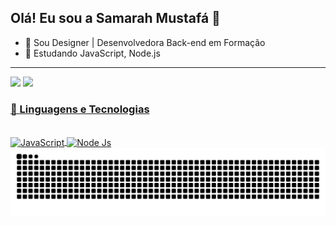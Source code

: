 ## Olá! Eu sou a Samarah Mustafá 👋

- 🔭 Sou Designer | Desenvolvedora Back-end em Formação
- 🌱 Estudando JavaScript, Node.js
---
<div> 
  <a href = "mailto:samarah.dev@gmail.com"><img src="https://img.shields.io/badge/-Gmail-%23333?style=for-the-badge&logo=gmail&logoColor=white" target="_blank"></a>
  <a href="https://www.linkedin.com/in/samarah-de-morais-6a2121380/" target="_blank"><img src="https://img.shields.io/badge/-LinkedIn-%230077B5?style=for-the-badge&logo=linkedin&logoColor=white" target="_blank">

### 🤖 Linguagens e Tecnologias
<div style="display: inline_block"><br>
    <img align="center" alt="JavaScript" title="JavaScript" height="50" width="60" <img src="https://cdn.jsdelivr.net/gh/devicons/devicon@latest/icons/javascript/javascript-plain.svg" />         
    <img align="center" alt="Node Js" title="Node Js" height="60" width="70" src="https://cdn.jsdelivr.net/gh/devicons/devicon@latest/icons/nodejs/nodejs-plain-wordmark.svg" />               
</div>
</a> 

<picture>
  <source media="(prefers-color-scheme: dark)" srcset="https://raw.githubusercontent.com/Samarah-Mustafa/Samarah-Mustafa/output/github-contribution-grid-snake-dark.svg">
  <source media="(prefers-color-scheme: light)" srcset="https://raw.githubusercontent.com/Samarah-Mustafa/Samarah-Mustafa/output/github-contribution-grid-snake.svg">
  <img alt="github contribution grid snake animation" src="https://raw.githubusercontent.com/Samarah-Mustafa/Samarah-Mustafa/output/github-contribution-grid-snake.svg">
</picture>

